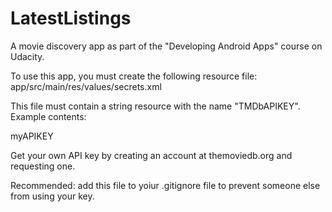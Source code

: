 # LatestListings
A movie discovery app as part of the "Developing Android Apps" course on Udacity.

To use this app, you must create the following resource file:
app/src/main/res/values/secrets.xml

This file must contain a string resource with the name "TMDbAPIKEY". Example contents:


<?xml version="1.0" encoding="utf-8"?>
<resources>
    <string name="TMDbAPIKEY">myAPIKEY</string>
</resources>


Get your own API key by creating an account at themoviedb.org and requesting one.

Recommended: add this file to yoiur .gitignore file to prevent someone else from using your key.
